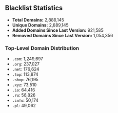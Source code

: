 ## Blacklist Statistics

- **Total Domains:** 2,889,145
- **Unique Domains:** 2,889,145
- **Added Domains Since Last Version:** 921,585
- **Removed Domains Since Last Version:** 1,054,356

### Top-Level Domain Distribution

-  `.com`: 1,249,697
-  `.org`: 237,027
-  `.net`: 176,624
-  `.top`: 113,874
-  `.shop`: 76,195
-  `.xyz`: 73,510
-  `.io`: 64,416
-  `.ru`: 56,826
-  `.info`: 50,174
-  `.pl`: 49,062
